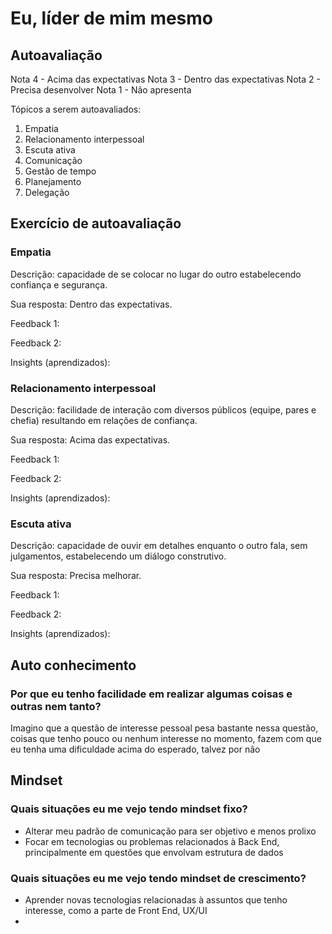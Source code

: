 # Eu, líder de mim mesmo

## Autoavaliação

Nota 4 - Acima das expectativas
Nota 3 - Dentro das expectativas
Nota 2 - Precisa desenvolver
Nota 1 - Não apresenta

Tópicos a serem autoavaliados:

1. Empatia
2. Relacionamento interpessoal
3. Escuta ativa
4. Comunicação
5. Gestão de tempo
6. Planejamento
7. Delegação

## Exercício de autoavaliação

### Empatia

Descrição: capacidade de se colocar no lugar do outro estabelecendo confiança e segurança.

Sua resposta: Dentro das expectativas. 

Feedback 1:

Feedback 2:

Insights (aprendizados):

### Relacionamento interpessoal

Descrição: facilidade de interação com diversos públicos (equipe, pares e chefia) resultando em relações de confiança.

Sua resposta: Acima das expectativas.

Feedback 1:

Feedback 2:

Insights (aprendizados):

### Escuta ativa

Descrição: capacidade de ouvir em detalhes enquanto o outro fala, sem julgamentos, estabelecendo um diálogo construtivo.

Sua resposta: Precisa melhorar. 

Feedback 1:

Feedback 2:

Insights (aprendizados):

## Auto conhecimento

### Por que eu tenho facilidade em realizar algumas coisas e outras nem tanto?

Imagino que a questão de interesse pessoal pesa bastante nessa questão, coisas que tenho pouco ou nenhum interesse no momento, fazem com que eu tenha uma dificuldade acima do esperado, talvez por não 

## Mindset

### Quais situações eu me vejo tendo mindset fixo?

- Alterar meu padrão de comunicação para ser objetivo e menos prolixo
- Focar em tecnologias ou problemas relacionados à Back End, principalmente em questões que envolvam estrutura de dados

### Quais situações eu me vejo tendo mindset de crescimento?

- Aprender novas tecnologias relacionadas à assuntos que tenho interesse, como a parte de Front End, UX/UI
- 
<!--stackedit_data:
eyJoaXN0b3J5IjpbLTE0MzQ0OTk5MTQsLTQ3OTY2Mjc3NSwxNz
E0NTc1MDMyLDIwMDAwMTA2NzEsLTU1MzU5OTU2MF19
-->
